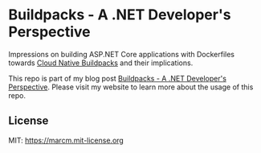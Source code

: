 # Buildpacks - A .NET Developer's Perspective

Impressions on building ASP.NET Core applications with Dockerfiles towards [Cloud Native Buildpacks](https://buildpacks.io) and their implications.

This repo is part of my blog post [Buildpacks - A .NET Developer's Perspective](https://acloudjourney.io/blog/buildpacks-a-net-developers-perspective). Please visit my website to learn more about the usage of this repo.

## License

MIT: https://marcm.mit-license.org